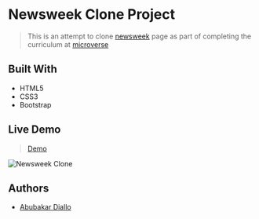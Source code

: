 # Newsweek Clone Project
> This is an attempt to clone [newsweek](https://newsweek.com) page as part of completing the curriculum at [microverse](https://microverse.org)

## Built With

- HTML5
- CSS3
- Bootstrap

## Live Demo

> [Demo](https://rawcdn.githack.com/abruzy/newsweek-clone/a24c255580443b2bb40322bd8a2ef109adb96e30/index.html)

![Newsweek Clone]()

## Authors
- [Abubakar Diallo](https://github.com/abruzy)